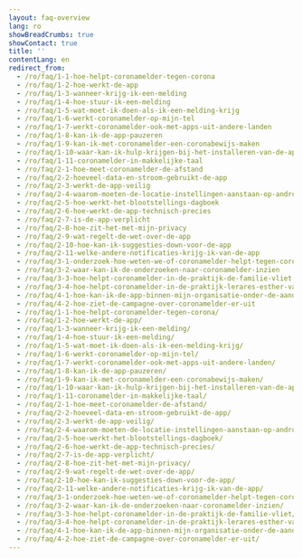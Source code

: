 ```yaml
---
layout: faq-overview
lang: ro
showBreadCrumbs: true
showContact: true
title: ''
contentLang: en
redirect_from: 
  - /ro/faq/1-1-hoe-helpt-coronamelder-tegen-corona
  - /ro/faq/1-2-hoe-werkt-de-app
  - /ro/faq/1-3-wanneer-krijg-ik-een-melding
  - /ro/faq/1-4-hoe-stuur-ik-een-melding
  - /ro/faq/1-5-wat-moet-ik-doen-als-ik-een-melding-krijg
  - /ro/faq/1-6-werkt-coronamelder-op-mijn-tel
  - /ro/faq/1-7-werkt-coronamelder-ook-met-apps-uit-andere-landen
  - /ro/faq/1-8-kan-ik-de-app-pauzeren
  - /ro/faq/1-9-kan-ik-met-coronamelder-een-coronabewijs-maken
  - /ro/faq/1-10-waar-kan-ik-hulp-krijgen-bij-het-installeren-van-de-app
  - /ro/faq/1-11-coronamelder-in-makkelijke-taal
  - /ro/faq/2-1-hoe-meet-coronamelder-de-afstand
  - /ro/faq/2-2-hoeveel-data-en-stroom-gebruikt-de-app
  - /ro/faq/2-3-werkt-de-app-veilig
  - /ro/faq/2-4-waarom-moeten-de-locatie-instellingen-aanstaan-op-android
  - /ro/faq/2-5-hoe-werkt-het-blootstellings-dagboek
  - /ro/faq/2-6-hoe-werkt-de-app-technisch-precies
  - /ro/faq/2-7-is-de-app-verplicht
  - /ro/faq/2-8-hoe-zit-het-met-mijn-privacy
  - /ro/faq/2-9-wat-regelt-de-wet-over-de-app
  - /ro/faq/2-10-hoe-kan-ik-suggesties-down-voor-de-app
  - /ro/faq/2-11-welke-andere-notificaties-krijg-ik-van-de-app
  - /ro/faq/3-1-onderzoek-hoe-weten-we-of-coronamelder-helpt-tegen-corona
  - /ro/faq/3-2-waar-kan-ik-de-onderzoeken-naar-coronamelder-inzien
  - /ro/faq/3-3-hoe-helpt-coronamelder-in-de-praktijk-de-familie-vliet
  - /ro/faq/3-4-hoe-helpt-coronamelder-in-de-praktijk-lerares-esther-van-gorkum
  - /ro/faq/4-1-hoe-kan-ik-de-app-binnen-mijn-organisatie-onder-de-aandacht-brengen
  - /ro/faq/4-2-hoe-ziet-de-campagne-over-coronamelder-er-uit
  - /ro/faq/1-1-hoe-helpt-coronamelder-tegen-corona/
  - /ro/faq/1-2-hoe-werkt-de-app/
  - /ro/faq/1-3-wanneer-krijg-ik-een-melding/
  - /ro/faq/1-4-hoe-stuur-ik-een-melding/
  - /ro/faq/1-5-wat-moet-ik-doen-als-ik-een-melding-krijg/
  - /ro/faq/1-6-werkt-coronamelder-op-mijn-tel/
  - /ro/faq/1-7-werkt-coronamelder-ook-met-apps-uit-andere-landen/
  - /ro/faq/1-8-kan-ik-de-app-pauzeren/
  - /ro/faq/1-9-kan-ik-met-coronamelder-een-coronabewijs-maken/
  - /ro/faq/1-10-waar-kan-ik-hulp-krijgen-bij-het-installeren-van-de-app/
  - /ro/faq/1-11-coronamelder-in-makkelijke-taal/
  - /ro/faq/2-1-hoe-meet-coronamelder-de-afstand/
  - /ro/faq/2-2-hoeveel-data-en-stroom-gebruikt-de-app/
  - /ro/faq/2-3-werkt-de-app-veilig/
  - /ro/faq/2-4-waarom-moeten-de-locatie-instellingen-aanstaan-op-android/
  - /ro/faq/2-5-hoe-werkt-het-blootstellings-dagboek/
  - /ro/faq/2-6-hoe-werkt-de-app-technisch-precies/
  - /ro/faq/2-7-is-de-app-verplicht/
  - /ro/faq/2-8-hoe-zit-het-met-mijn-privacy/
  - /ro/faq/2-9-wat-regelt-de-wet-over-de-app/
  - /ro/faq/2-10-hoe-kan-ik-suggesties-down-voor-de-app/
  - /ro/faq/2-11-welke-andere-notificaties-krijg-ik-van-de-app/
  - /ro/faq/3-1-onderzoek-hoe-weten-we-of-coronamelder-helpt-tegen-corona/
  - /ro/faq/3-2-waar-kan-ik-de-onderzoeken-naar-coronamelder-inzien/
  - /ro/faq/3-3-hoe-helpt-coronamelder-in-de-praktijk-de-familie-vliet/
  - /ro/faq/3-4-hoe-helpt-coronamelder-in-de-praktijk-lerares-esther-van-gorkum/
  - /ro/faq/4-1-hoe-kan-ik-de-app-binnen-mijn-organisatie-onder-de-aandacht-brengen/
  - /ro/faq/4-2-hoe-ziet-de-campagne-over-coronamelder-er-uit/
---
```

